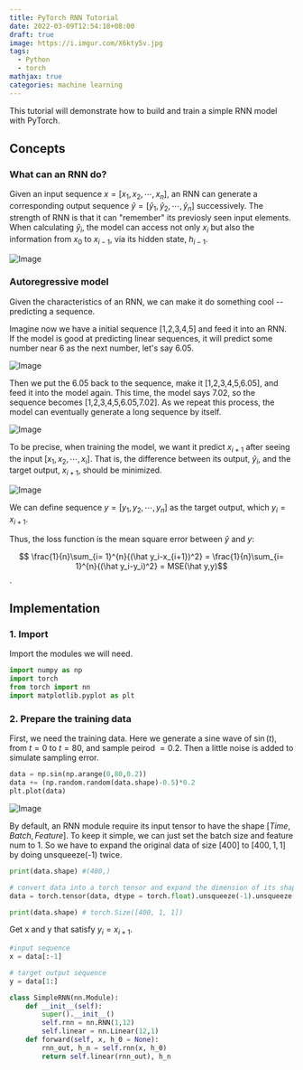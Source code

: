 ```yaml
---
title: PyTorch RNN Tutorial
date: 2022-03-09T12:54:18+08:00
draft: true
image: https://i.imgur.com/X6kty5v.jpg
tags:
  - Python
  - torch
mathjax: true
categories: machine learning
---
```


This tutorial will demonstrate how to build and train a simple RNN model with PyTorch.

## Concepts

### What can an RNN do?
 
Given an input sequence $x=[x_1,x_2,\cdots,x_{n}]$, an RNN can generate a corresponding output sequence $\hat y=[\hat y_1,\hat y_2,\cdots,\hat y_{n}]$ 
successively. The strength of RNN is that it can "remember" its previosly seen input elements. When calculating $\hat y_i$, the model can access not only $x_i$ but also the information from $x_0$ to $x_{i-1}$, via its hidden state, $h_{i-1}$.


![Image](https://i.imgur.com/lw62OZL.png#center)

### Autoregressive model

Given the characteristics of an RNN, we can make it do something cool -- predicting a sequence. 

Imagine now we have a initial sequence [1,2,3,4,5] and feed it into an RNN. If the model is good at predicting linear sequences, it will predict some number near 6 as the next number, let's say 6.05. 

![Image](https://i.imgur.com/cCr0pSK.png)

Then we put the 6.05 back to the sequence, make it [1,2,3,4,5,6.05], and feed it into the model again. This time, the model says 7.02, so the sequence becomes [1,2,3,4,5,6.05,7.02]. As we repeat this process, the model can eventually generate a long sequence by itself.

![Image](https://i.imgur.com/UhcKdwA.png)

To be precise, when training the model, we want it predict $x_{i+1}$ after seeing the input $[x_1, x_2, \cdots,x_{i}]$. That is, the difference between its output, $\hat y_i$, and the target output, $x_{i+1}$, should be minimized.

![Image](https://i.imgur.com/jChTnLU.png#center)

We can define sequence $y =[ y_1, y_2,\cdots, y_{n}]$ as the target output, which $y_i = x_{i+1}$.

Thus, the loss function is the mean square error between $\hat y$ and $y$:

$$ \frac{1}{n}\sum_{i= 1}^{n}{(\hat y_i-x_{i+1})^2} = \frac{1}{n}\sum_{i= 1}^{n}{(\hat y_i-y_i)^2} = MSE(\hat y,y)$$.

## Implementation

### 1. Import
Import the modules we will need.
```python
import numpy as np
import torch
from torch import nn
import matplotlib.pyplot as plt
```

### 2. Prepare the training data
First, we need the training data. 
Here we generate a sine wave of $\sin(t)$, from $t=0$ to $t=80$, and sample peirod $=0.2$. Then a little noise is added to simulate sampling error.

```python
data = np.sin(np.arange(0,80,0.2))
data += (np.random.random(data.shape)-0.5)*0.2
plt.plot(data)
```
![Image](https://i.imgur.com/07PP9iu.jpg#centers)

By default, an RNN module require its input tensor to have the shape $[ Time, Batch, Feature ]$. To keep it simple, we can just set the 
batch size and feature num to 1. So we have to expand the original data of size $[400]$ to $[ 400, 1,1 ]$ by doing unsqueeze(-1) twice.
```python
print(data.shape) #(400,)

# convert data into a torch tensor and expand the dimension of its shape
data = torch.tensor(data, dtype = torch.float).unsqueeze(-1).unsqueeze(-1)

print(data.shape) # torch.Size([400, 1, 1])
```

Get x and y that satisfy $y_i = x_{i+1}$.

```python
#input sequence
x = data[:-1]

# target output sequence
y = data[1:]
```

```python
class SimpleRNN(nn.Module):
    def __init__(self):
        super().__init__()
        self.rnn = nn.RNN(1,12)
        self.linear = nn.Linear(12,1)
    def forward(self, x, h_0 = None):
        rnn_out, h_n = self.rnn(x, h_0)
        return self.linear(rnn_out), h_n
```